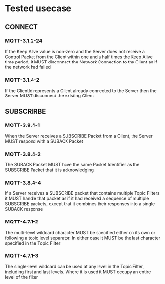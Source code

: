 # Tested usecase

## CONNECT

### MQTT-3.1.2-24 
If the Keep Alive value is non-zero and the Server does not receive a Control 
Packet from the Client within one and a half times the Keep Alive time period, 
it MUST disconnect the Network Connection to the Client as if the network had 
failed
### MQTT-3.1.4-2
If the ClientId represents a Client already connected to the Server then the 
Server MUST disconnect the existing Client


## SUBSCRIRBE

### MQTT-3.8.4-1
When the Server receives a SUBSCRIBE Packet from a Client, the Server MUST 
respond with a SUBACK Packet

### MQTT-3.8.4-2
The SUBACK Packet MUST have the same Packet Identifier as the SUBSCRIBE 
Packet that it is acknowledging

### MQTT-3.8.4-4
If a Server receives a SUBSCRIBE packet that contains multiple Topic Filters it 
MUST handle that packet as if it had received a sequence of multiple SUBSCRIBE 
packets, except that it combines their responses into a single SUBACK response 

### MQTT-4.7.1-2
The multi-level wildcard character MUST be specified either on its own or 
following a topic level separator. In either case it MUST be the last character 
specified in the Topic Filter 

### MQTT-4.7.1-3
The single-level wildcard can be used at any level in the Topic Filter, 
including first and last levels. Where it is used it MUST occupy an entire level 
of the filter
